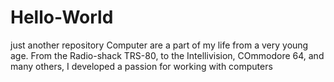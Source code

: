 # Hello-World
just another repository
Computer are a part of my life from a very young age. From the Radio-shack TRS-80, to the Intellivision, COmmodore 64, and many others, I developed a passion for working with computers
